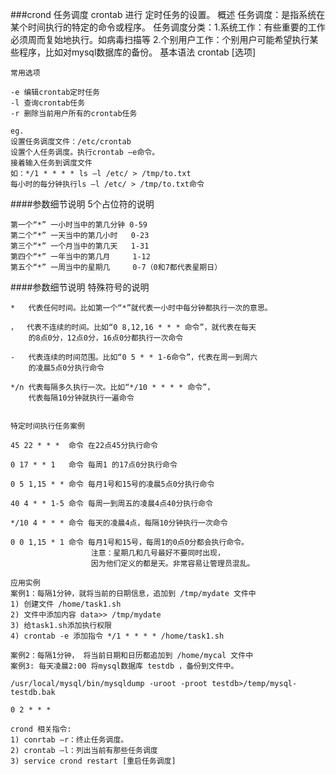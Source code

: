 ###crond 任务调度
    crontab 进行 定时任务的设置。
    概述
    任务调度：是指系统在某个时间执行的特定的命令或程序。
    任务调度分类：1.系统工作：有些重要的工作必须周而复始地执行。如病毒扫描等 
                 2.个别用户工作：个别用户可能希望执行某些程序，比如对mysql数据库的备份。
    基本语法
    crontab [选项]
    
    常用选项
    
    -e 编辑crontab定时任务
    -l 查询crontab任务
    -r 删除当前用户所有的crontab任务
    
    eg.
    设置任务调度文件：/etc/crontab
    设置个人任务调度。执行crontab –e命令。
    接着输入任务到调度文件
    如：*/1 * * * * ls –l /etc/ > /tmp/to.txt 
    每小时的每分钟执行ls –l /etc/ > /tmp/to.txt命令
####参数细节说明
    5个占位符的说明
    
    第一个“*” 一小时当中的第几分钟 0-59
    第二个“*” 一天当中的第几小时   0-23
    第三个“*” 一个月当中的第几天   1-31
    第四个“*” 一年当中的第几月     1-12
    第五个“*” 一周当中的星期几     0-7（0和7都代表星期日）
    
####参数细节说明
    特殊符号的说明
    
    *   代表任何时间。比如第一个“*”就代表一小时中每分钟都执行一次的意思。
     
    ，  代表不连续的时间。比如“0 8,12,16 * * * 命令”，就代表在每天
        的8点0分，12点0分，16点0分都执行一次命令
        
    -   代表连续的时间范围。比如“0 5 * * 1-6命令”，代表在周一到周六
        的凌晨5点0分执行命令
        
    */n 代表每隔多久执行一次。比如“*/10 * * * * 命令”，
        代表每隔10分钟就执行一遍命令
        
        
    特定时间执行任务案例
    
    45 22 * * *  命令 在22点45分执行命令
    
    0 17 * * 1   命令 每周1 的17点0分执行命令
    
    0 5 1,15 * * 命令 每月1号和15号的凌晨5点0分执行命令
    
    40 4 * * 1-5 命令 每周一到周五的凌晨4点40分执行命令
    
    */10 4 * * * 命令 每天的凌晨4点，每隔10分钟执行一次命令
    
    0 0 1,15 * 1 命令 每月1号和15号，每周1的0点0分都会执行命令。
                      注意：星期几和几号最好不要同时出现，
                      因为他们定义的都是天。非常容易让管理员混乱。
                      
    应用实例
    案例1：每隔1分钟，就将当前的日期信息，追加到 /tmp/mydate 文件中
    1) 创建文件 /home/task1.sh
    2) 文件中添加内容 data>> /tmp/mydate
    3) 给task1.sh添加执行权限
    4) crontab -e 添加指令 */1 * * * * /home/task1.sh
    
    案例2：每隔1分钟， 将当前日期和日历都追加到 /home/mycal 文件中
    案例3: 每天凌晨2:00 将mysql数据库 testdb ，备份到文件中。
    
    /usr/local/mysql/bin/mysqldump -uroot -proot testdb>/temp/mysql-testdb.bak
    
    0 2 * * *
    
    crond 相关指令:
    1) conrtab –r：终止任务调度。
    2) crontab –l：列出当前有那些任务调度
    3) service crond restart [重启任务调度]